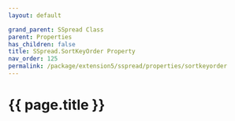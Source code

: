 ```yaml
---
layout: default

grand_parent: SSpread Class
parent: Properties
has_children: false
title: SSpread.SortKeyOrder Property
nav_order: 125
permalink: /package/extension5/sspread/properties/sortkeyorder
---
```

# {{ page.title }}